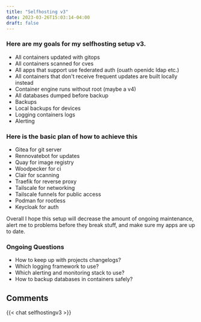```yaml
---
title: "Selfhosting v3"
date: 2023-03-26T15:03:14-04:00
draft: false
---
```

### Here are my goals for my selfhosting setup v3.
- All containers updated with gitops
- All containers scanned for cves
- All apps that support use federated auth (ouath openidc ldap etc.)
- All containers that don't receive frequent updates are built locally instead 
- Container engine runs without root (maybe a v4)
- All databases dumped before backup
- Backups
- Local backups for devices
- Logging containers logs
- Alerting 

### Here is the basic plan of how to achieve this
- Gitea for git server
- Rennovatebot for updates
- Quay for image registry 
- Woodpecker for ci
- Clair for scanning 
- Traefik for reverse proxy
- Tailscale for networking
- Tailscale funnels for public access
- Podman for rootless 
- Keycloak for auth

Overall I hope this setup will decrease the amount of ongoing maintenance, alert me to problems before they break stuff, and make sure my apps are up to date. 

### Ongoing Questions
- How to keep up with projects changelogs?
- Which logging framework to use?
- Which alerting and monitoring stack to use?
- How to backup databases in containers safely?

## Comments
{{< chat selfhostingv3 >}}